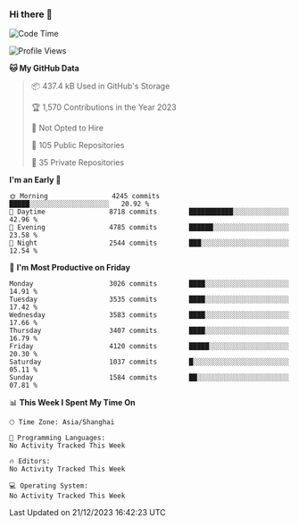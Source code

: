 ### Hi there 👋

<!--
**qbosen/qbosen** is a ✨ _special_ ✨ repository because its `README.md` (this file) appears on your GitHub profile.

Here are some ideas to get you started:

- 🔭 I’m currently working on ...
- 🌱 I’m currently learning ...
- 👯 I’m looking to collaborate on ...
- 🤔 I’m looking for help with ...
- 💬 Ask me about ...
- 📫 How to reach me: ...
- 😄 Pronouns: ...
- ⚡ Fun fact: ...
-->

<!--START_SECTION:waka-->
![Code Time](http://img.shields.io/badge/Code%20Time-2%2C111%20hrs%2036%20mins-blue)

![Profile Views](http://img.shields.io/badge/Profile%20Views-0-blue)

**🐱 My GitHub Data** 

> 📦 437.4 kB Used in GitHub's Storage 
 > 
> 🏆 1,570 Contributions in the Year 2023
 > 
> 🚫 Not Opted to Hire
 > 
> 📜 105 Public Repositories 
 > 
> 🔑 35 Private Repositories 
 > 
**I'm an Early 🐤** 

```text
🌞 Morning                4245 commits        █████░░░░░░░░░░░░░░░░░░░░   20.92 % 
🌆 Daytime                8718 commits        ███████████░░░░░░░░░░░░░░   42.96 % 
🌃 Evening                4785 commits        ██████░░░░░░░░░░░░░░░░░░░   23.58 % 
🌙 Night                  2544 commits        ███░░░░░░░░░░░░░░░░░░░░░░   12.54 % 
```
📅 **I'm Most Productive on Friday** 

```text
Monday                   3026 commits        ████░░░░░░░░░░░░░░░░░░░░░   14.91 % 
Tuesday                  3535 commits        ████░░░░░░░░░░░░░░░░░░░░░   17.42 % 
Wednesday                3583 commits        ████░░░░░░░░░░░░░░░░░░░░░   17.66 % 
Thursday                 3407 commits        ████░░░░░░░░░░░░░░░░░░░░░   16.79 % 
Friday                   4120 commits        █████░░░░░░░░░░░░░░░░░░░░   20.30 % 
Saturday                 1037 commits        █░░░░░░░░░░░░░░░░░░░░░░░░   05.11 % 
Sunday                   1584 commits        ██░░░░░░░░░░░░░░░░░░░░░░░   07.81 % 
```


📊 **This Week I Spent My Time On** 

```text
🕑︎ Time Zone: Asia/Shanghai

💬 Programming Languages: 
No Activity Tracked This Week

🔥 Editors: 
No Activity Tracked This Week

💻 Operating System: 
No Activity Tracked This Week
```


 Last Updated on 21/12/2023 16:42:23 UTC
<!--END_SECTION:waka-->
